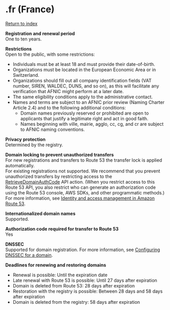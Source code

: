# \.fr \(France\)<a name="fr"></a>

[Return to index](registrar-tld-list.md#index)

**Registration and renewal period**  
One to ten years\.

**Restrictions**  
Open to the public, with some restrictions:  
+ Individuals must be at least 18 and must provide their date\-of\-birth\. 
+ Organizations must be located in the European Economic Area or in Switzerland\. 
+ Organizations should fill out all company identification fields \(VAT number, SIREN, WALDEC, DUNS, and so on\), as this will facilitate any verification that AFNIC might perform at a later date\.
+ The same eligibility conditions apply to the administrative contact\.
+ Names and terms are subject to an AFNIC prior review \(Naming Charter Article 2\.4\) and to the following additional conditions:
  + Domain names previously reserved or prohibited are open to applicants that justify a legitimate right and act in good faith\.
  + Names beginning with ville, mairie, agglo, cc, cg, and cr are subject to AFNIC naming conventions\. 

**Privacy protection**  
Determined by the registry\.

**Domain locking to prevent unauthorized transfers**  
For new registrations and transfers to Route 53 the transfer lock is applied automatically\.  
For existing registrations not supported\. We recommend that you prevent unauthorized transfers by restricting access to the [RetrieveDomainAuthCode](https://docs.aws.amazon.com/Route53/latest/APIReference/API_domains_RetrieveDomainAuthCode.html) API action\. \(When you restrict access to this Route 53 API, you also restrict who can generate an authorization code using the Route 53 console, AWS SDKs, and other programmatic methods\.\) For more information, see [Identity and access management in Amazon Route 53](auth-and-access-control.md)\.

**Internationalized domain names**  
Supported\.

**Authorization code required for transfer to Route 53**  
Yes

**DNSSEC**  
Supported for domain registration\. For more information, see [Configuring DNSSEC for a domain](domain-configure-dnssec.md)\.

**Deadlines for renewing and restoring domains**  
+ Renewal is possible: Until the expiration date
+ Late renewal with Route 53 is possible: Until 27 days after expiration
+ Domain is deleted from Route 53: 28 days after expiration
+ Restoration with the registry is possible: Between 28 days and 58 days after expiration
+ Domain is deleted from the registry: 58 days after expiration